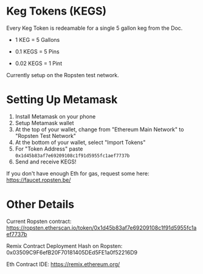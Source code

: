 # Keg Tokens (KEGS)

Every Keg Token is redeamable for a single 5 gallon keg from the Doc.

- 1 KEG = 5 Gallons

- 0.1  KEGS = 5 Pins
- 0.02 KEGS = 1 Pint

Currently setup on the Ropsten test network.

# Setting Up Metamask

1. Install Metamask on your phone
2. Setup Metamask wallet
3. At the top of your wallet, change from "Ethereum Main Network" to "Ropsten Test Network"
4. At the bottom of your wallet, select "Import Tokens" 
5. For "Token Address" paste `0x1d45b83af7e69209108c1f91d5955fc1aef7737b`
6. Send and receive KEGS!

If you don't have enough Eth for gas, request some here: https://faucet.ropsten.be/


# Other Details

Current Ropsten contract: https://ropsten.etherscan.io/token/0x1d45b83af7e69209108c1f91d5955fc1aef7737b

Remix Contract Deployment Hash on Ropsten: 0x03509C9F6efB20F70181405DEd5FE1a0f52216D9

Eth Contract IDE: https://remix.ethereum.org/
